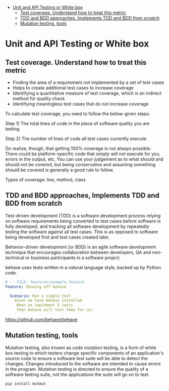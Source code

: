 <!-- TOC -->
* [Unit and API Testing or White box](#unit-and-api-testing-or-white-box)
  * [Test coverage. Understand how to treat this metric](#test-coverage-understand-how-to-treat-this-metric)
  * [TDD and BDD approaches, Implements TDD and BDD from scratch](#tdd-and-bdd-approaches-implements-tdd-and-bdd-from-scratch)
  * [Mutation testing, tools](#mutation-testing-tools)
<!-- TOC -->

# Unit and API Testing or White box

## Test coverage. Understand how to treat this metric

- Finding the area of a requirement not implemented by a set of test cases
- Helps to create additional test cases to increase coverage
- Identifying a quantitative measure of test coverage, which is an indirect method for quality check
- Identifying meaningless test cases that do not increase coverage

To calculate test coverage, you need to follow the below-given steps:

Step 1) The total lines of code in the piece of software quality you are testing

Step 2) The number of lines of code all test cases currently execute

Do realize, though, that getting 100% coverage is not always possible. There could be platform-specific code that simply
will not execute for you, errors in the output, etc. You can use your judgement as to what should and should not be
covered, but being conservative and assuming something should be covered is generally a good rule to follow.

Types of coverage: line, method, class

## TDD and BDD approaches, Implements TDD and BDD from scratch

Test-driven development (TDD) is a software development process relying on software requirements being converted to test
cases before software is fully developed, and tracking all software development by repeatedly testing the software
against all test cases. This is as opposed to software being developed first and test cases created later.

Behavior-driven development (or BDD) is an agile software development technique that encourages collaboration between
developers, QA and non-technical or business participants in a software project.

behave uses tests written in a natural language style, backed up by Python code.

```yaml
# -- FILE: features/example.feature
Feature: Showing off behave

  Scenario: Run a simple test
    Given we have behave installed
     When we implement 5 tests
     Then behave will test them for us!
```

https://github.com/behave/behave

## Mutation testing, tools

Mutation testing, also known as code mutation testing, is a form of white box testing in which testers change specific
components of an application's source code to ensure a software test suite will be able to detect the changes. Changes
introduced to the software are intended to cause errors in the program. Mutation testing is directed to ensure the
quality of a software testing suite, not the applications the suite will go on to test.

`pip install mutmut`
